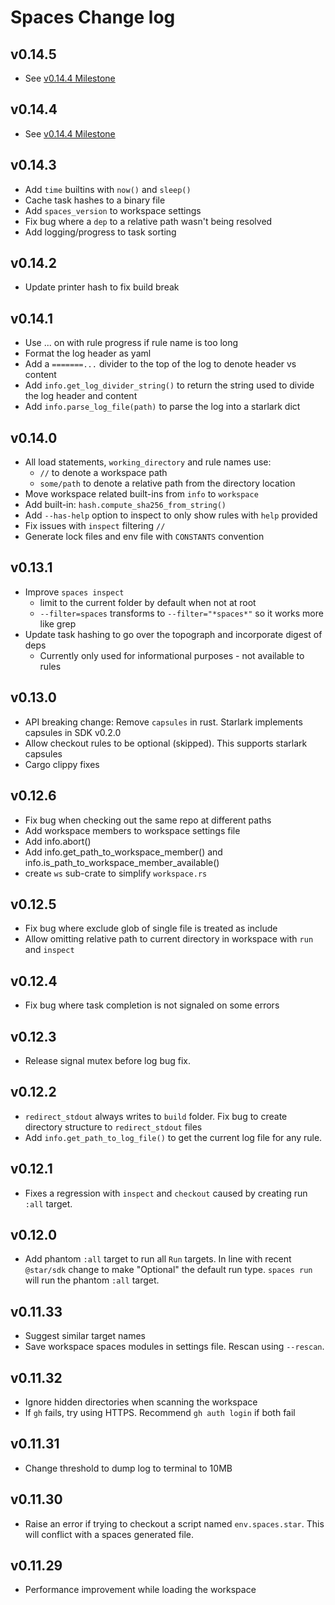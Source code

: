 # Spaces Change log

## v0.14.5

- See [v0.14.4 Milestone](https://github.com/work-spaces/spaces/milestone/4?closed=1)

## v0.14.4

- See [v0.14.4 Milestone](https://github.com/work-spaces/spaces/milestone/1?closed=1)

## v0.14.3

- Add `time` builtins with `now()` and `sleep()`
- Cache task hashes to a binary file
- Add `spaces_version` to workspace settings
- Fix bug where a `dep` to a relative path wasn't being resolved
- Add logging/progress to task sorting

## v0.14.2

- Update printer hash to fix build break

## v0.14.1

- Use ... on with rule progress if rule name is too long
- Format the log header as yaml
- Add a `=======...` divider to the top of the log to denote header vs content
- Add `info.get_log_divider_string()` to return the string used to divide the log header and content
- Add `info.parse_log_file(path)` to parse the log into a starlark dict

## v0.14.0

- All load statements, `working_directory` and rule names use:
  - `//` to denote a workspace path
  - `some/path` to denote a relative path from the directory location
- Move workspace related built-ins from `info` to `workspace`
- Add built-in: `hash.compute_sha256_from_string()`
- Add `--has-help` option to inspect to only show rules with `help` provided
- Fix issues with `inspect` filtering `//`
- Generate lock files and env file with `CONSTANTS` convention

## v0.13.1

- Improve `spaces inspect`
  - limit to the current folder by default when not at root
  - `--filter=spaces` transforms to `--filter="*spaces*"` so it works more like grep
- Update task hashing to go over the topograph and incorporate digest of deps
  - Currently only used for informational purposes - not available to rules

## v0.13.0

- API breaking change: Remove `capsules` in rust. Starlark implements capsules in SDK v0.2.0
- Allow checkout rules to be optional (skipped). This supports starlark capsules
- Cargo clippy fixes

## v0.12.6

- Fix bug when checking out the same repo at different paths
- Add workspace members to workspace settings file
- Add info.abort() 
- Add info.get_path_to_workspace_member() and info.is_path_to_workspace_member_available()
- create `ws` sub-crate to simplify `workspace.rs`

## v0.12.5

- Fix bug where exclude glob of single file is treated as include
- Allow omitting relative path to current directory in workspace with `run` and `inspect`

## v0.12.4

- Fix bug where task completion is not signaled on some errors

## v0.12.3

- Release signal mutex before log bug fix.

## v0.12.2

- `redirect_stdout` always writes to `build` folder. Fix bug to create directory structure to `redirect_stdout` files
- Add `info.get_path_to_log_file()` to get the current log file for any rule.

## v0.12.1

- Fixes a regression with `inspect` and `checkout` caused by creating run `:all` target.

## v0.12.0

- Add phantom `:all` target to run all `Run` targets. In line with recent `@star/sdk` change to make "Optional" the default run type. `spaces run` will run the phantom `:all` target.

## v0.11.33

- Suggest similar target names
- Save workspace spaces modules in settings file. Rescan using `--rescan`.

## v0.11.32

- Ignore hidden directories when scanning the workspace
- If `gh` fails, try using HTTPS. Recommend `gh auth login` if both fail

## v0.11.31

- Change threshold to dump log to terminal to 10MB

## v0.11.30

- Raise an error if trying to checkout a script named `env.spaces.star`. This will conflict with a spaces generated file.

## v0.11.29

- Performance improvement while loading the workspace